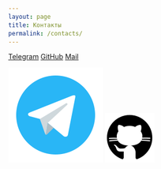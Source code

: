 ```yaml
---
layout: page
title: Контакты
permalink: /contacts/
---
```


[Telegram](https://t.me/etkr4k)
[GitHub](https://github.com/etkr4k)
[Mail](mailto:etkr4k@chillpad.club)

[![](/assets/my-icon/telegram-96.svg)](https://t.me/etkr4k)
[![](/assets/my-icon/github-100.png)](https://github/etkr4k)

